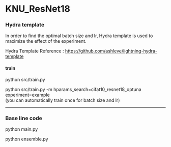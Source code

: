 # KNU_ResNet18
### Hydra template


In order to find the optimal batch size and lr, Hydra template is used to maximize the effect of the experiment.

Hydra Template Reference : https://github.com/ashleve/lightning-hydra-template

#### train
python src/train.py

python src/train.py -m hparams_search=cifat10_resnet18_optuna experiment=example  
(you can automatically train once for batch size and lr)

---
### Base line code
python main.py

python ensemble.py


